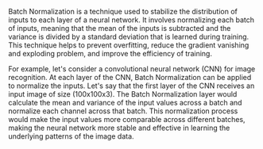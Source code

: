Batch Normalization is a technique used to stabilize the distribution of inputs to each layer of a neural network. It involves normalizing each batch of inputs, meaning that the mean of the inputs is subtracted and the variance is divided by a standard deviation that is learned during training. This technique helps to prevent overfitting, reduce the gradient vanishing and exploding problem, and improve the efficiency of training.

For example, let's consider a convolutional neural network (CNN) for image recognition. At each layer of the CNN, Batch Normalization can be applied to normalize the inputs. Let's say that the first layer of the CNN receives an input image of size (100x100x3). The Batch Normalization layer would calculate the mean and variance of the input values across a batch and normalize each channel across that batch. This normalization process would make the input values more comparable across different batches, making the neural network more stable and effective in learning the underlying patterns of the image data.